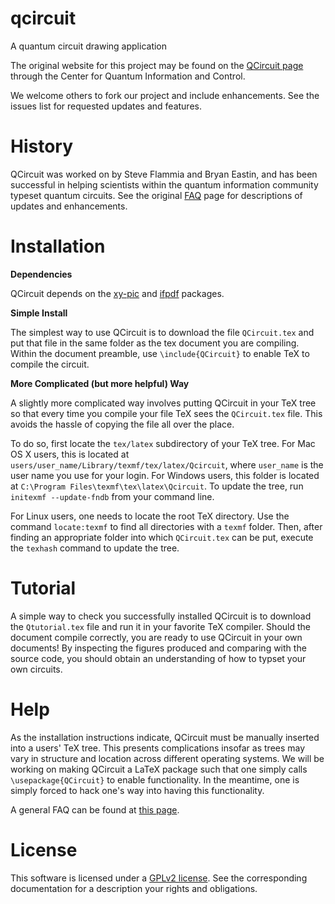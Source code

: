 qcircuit
========

A quantum circuit drawing application

The original website for this project may be found on the [QCircuit page](http://physics.unm.edu/CQuIC/Qcircuit/) through the Center for Quantum Information and Control.

We welcome others to fork our project and include enhancements. See the issues list for requested updates and features.

History
=========
QCircuit was worked on by Steve Flammia and Bryan Eastin, and has been successful in helping scientists within the quantum information community typeset quantum circuits. See the original [FAQ](http://physics.unm.edu/CQuIC/Qcircuit/QcircuitFAQ.html) page for descriptions of updates and enhancements.

Installation
========
**Dependencies**

QCircuit depends on the [xy-pic](http://www.tug.org/applications/Xy-pic/) and [ifpdf](http://www.ctan.org/pkg/ifpdf) packages.

**Simple Install**

The simplest way to use QCircuit is to download the file `QCircuit.tex` and put that file in the same folder as the tex document you are compiling. Within the document preamble, use `\include{QCircuit}` to enable TeX to compile the circuit.

**More Complicated (but more helpful) Way**

A slightly more complicated way involves putting QCircuit in your TeX tree so that every time you compile your file TeX sees the `QCircuit.tex` file. This avoids the hassle of copying the file all over the place.

To do so, first locate the `tex/latex` subdirectory of your TeX tree. For Mac OS X users, this is located at `users/user_name/Library/texmf/tex/latex/Qcircuit`, where `user_name` is the user name you use for your login. For Windows users, this folder is located at `C:\Program Files\texmf\tex\latex\Qcircuit`. To update the tree, run `initexmf --update-fndb` from your command line.

For Linux users, one needs to locate the root TeX directory. Use the command `locate:texmf` to find all directories with a `texmf` folder. Then, after finding an appropriate folder into which `QCircuit.tex` can be put, execute the `texhash` command to update the tree.

Tutorial
=========
A simple way to check you successfully installed QCircuit is to download the `Qtutorial.tex` file and run it in your favorite TeX compiler. Should the document compile correctly, you are ready to use QCircuit in your own documents! By inspecting the figures produced and comparing with the source code, you should obtain an understanding of how to typset your own circuits.

Help
=======

As the installation instructions indicate, QCircuit must be manually inserted into a users' TeX tree. This presents complications insofar as trees may vary in structure and location across different operating systems. We will be working on making QCircuit a LaTeX package such that one simply calls `\usepackage{QCircuit}` to enable functionality. In the meantime, one is simply forced to hack one's way into having this functionality.

A general FAQ can be found at [this page](http://physics.unm.edu/CQuIC/Qcircuit/QcircuitFAQ.html).

License
========
This software is licensed under a [GPLv2 license](https://www.gnu.org/licenses/gpl-2.0.html). See the corresponding documentation for a description your rights and obligations. 

